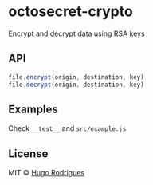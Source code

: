 # octosecret-crypto
Encrypt and decrypt data using RSA keys

## API
```js
file.encrypt(origin, destination, key)
file.decrypt(origin, destination, key)
```

## Examples
Check `__test__` and `src/example.js`

## License
MIT © [Hugo Rodrigues](https://hugorodrigues.com)